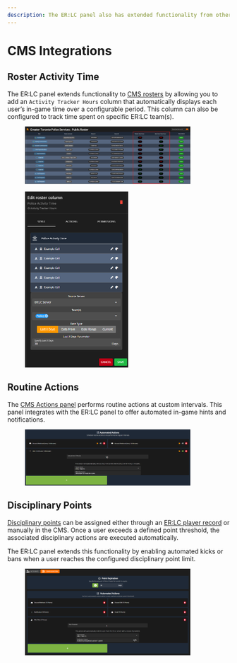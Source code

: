 ```yaml
---
description: The ER:LC panel also has extended functionality from other areas of the CMS
---
```


# CMS Integrations

## Roster Activity Time

The ER:LC panel extends functionality to [CMS rosters](../../../tutorials/user-management/creating-custom-rosters.md) by allowing you to add an `Activity Tracker Hours` column that automatically displays each user’s in-game time over a configurable period. This column can also be configured to track time spent on specific ER:LC team(s).

<div><figure><img src="../../../.gitbook/assets/image (25).png" alt="" width="375"><figcaption></figcaption></figure> <figure><img src="../../../.gitbook/assets/image (26).png" alt="" width="234"><figcaption></figcaption></figure></div>

## Routine Actions

The [CMS Actions panel](../../../tutorials/administrative/actions.md) performs routine actions at custom intervals. This panel integrates with the ER:LC panel to offer automated in-game hints and notifications.

<figure><img src="../../../.gitbook/assets/image (24).png" alt="" width="375"><figcaption></figcaption></figure>

## Disciplinary Points

[Disciplinary points](../../../tutorials/administrative/disciplinary-panel.md) can be assigned either through an [ER:LC player record](player-records.md) or manually in the CMS. Once a user exceeds a defined point threshold, the associated disciplinary actions are executed automatically.

The ER:LC panel extends this functionality by enabling automated kicks or bans when a user reaches the configured disciplinary point limit.

<figure><img src="../../../.gitbook/assets/image (7).png" alt="" width="375"><figcaption></figcaption></figure>
